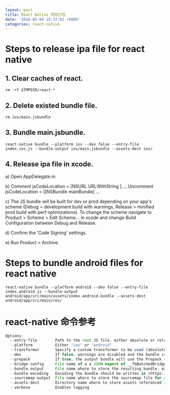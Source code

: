 ```yaml
---
layout: post
title: React Native 项目打包
date: '2016-05-04 15:37:01 +0800'
categories: react-native
---
```


# Steps to release ipa file for react native

## 1\. Clear caches of react.

```shell
rm -rf $TMPDIR/react-*
```

## 2\. Delete existed bundle file.

```shell
rm ios/main.jsbundle
```

## 3\. Bundle main.jsbundle.

```shell
react-native bundle --platform ios --dev false --entry-file index.ios.js --bundle-output ios/main.jsbundle --assets-dest ios/
```

## 4\. Release ipa file in xcode.

a) Open AppDelegate.m

b) Comment jsCodeLocation = [NSURL URLWithString ]..., Uncomment jsCodeLocation = [[NSBundle mainBundle] ...

c) The JS bundle will be built for dev or prod depending on your app's scheme (Debug = development build with warnings, Release = minified prod build with perf optimizations). To change the scheme navigate to Product > Scheme > Edit Scheme... in xcode and change Build Configuration between Debug and Release.

d) Confirm the 'Code Signing' settings.

e) Run Product > Archive.

# Steps to bundle android files for react native

```shell
react-native bundle --platform android --dev false --entry-file index.android.js --bundle-output android/app/src/main/assets/index.android.bundle --assets-dest android/app/src/main/res/
```

# react-native 命令参考

```javascript
Options:
  --entry-file        Path to the root JS file, either absolute or relative to JS root                                   [required]
  --platform          Either "ios" or "android"                                                                        
  --transformer       Specify a custom transformer to be used (absolute path)                                            [default: "./node_modules/react-native/packager/transformer.js"]
  --dev               If false, warnings are disabled and the bundle is minified                                         [default: true]
  --prepack           If true, the output bundle will use the Prepack format.                                            [default: false]
  --bridge-config     File name of a a JSON export of __fbBatchedBridgeConfig. Used by Prepack. Ex. ./bridgeconfig.json
  --bundle-output     File name where to store the resulting bundle, ex. /tmp/groups.bundle                              [required]
  --bundle-encoding   Encoding the bundle should be written in (https://nodejs.org/api/buffer.html#buffer_buffer).       [default: "utf8"]
  --sourcemap-output  File name where to store the sourcemap file for resulting bundle, ex. /tmp/groups.map            
  --assets-dest       Directory name where to store assets referenced in the bundle                                    
  --verbose           Enables logging                                                                                    [default: false]
```
